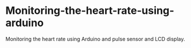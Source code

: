 # Monitoring-the-heart-rate-using-arduino
Monitoring the heart rate using Arduino and pulse sensor and LCD display.

